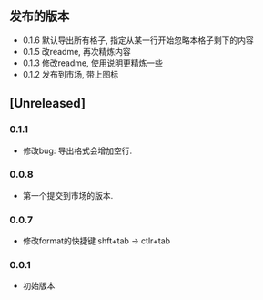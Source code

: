 

## 发布的版本
* 0.1.6 默认导出所有格子, 指定从某一行开始忽略本格子剩下的内容
* 0.1.5 改readme, 再次精炼内容
* 0.1.3 修改readme, 使用说明更精炼一些
* 0.1.2 发布到市场, 带上图标


## [Unreleased]

### 0.1.1
* 修改bug: 导出格式会增加空行.
### 0.0.8
* 第一个提交到市场的版本.

### 0.0.7
* 修改format的快捷键 shft+tab -> ctlr+tab

### 0.0.1
* 初始版本
